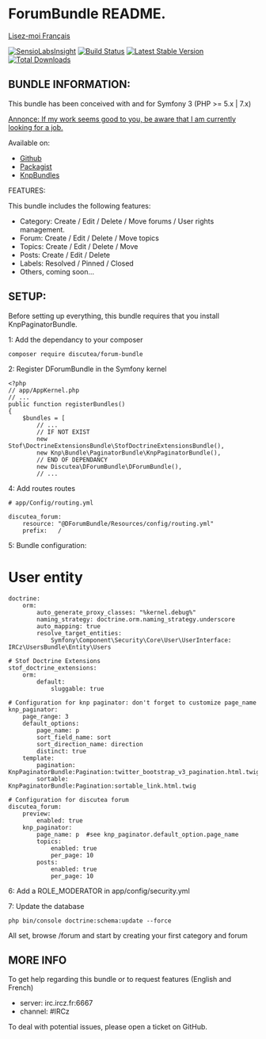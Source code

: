 ForumBundle README.
=============================


[Lisez-moi Français](https://github.com/Discutea/DForumBundle/blob/master/README_fr.md)



[![SensioLabsInsight](https://insight.sensiolabs.com/projects/3b4e49a6-9f64-4441-a88a-65c8f705b3d1/mini.png)](https://insight.sensiolabs.com/projects/3b4e49a6-9f64-4441-a88a-65c8f705b3d1) [![Build Status](https://api.travis-ci.org/Discutea/DForumBundle.png)](https://travis-ci.org/Discutea/DForumBundle) [![Latest Stable Version](https://poser.pugx.org/discutea/forum-bundle/v/stable.png)](https://packagist.org/packages/discutea/forum-bundle) [![Total Downloads](https://poser.pugx.org/discutea/forum-bundle/downloads)](https://packagist.org/packages/discutea/forum-bundle)
 
## BUNDLE INFORMATION:
 
This bundle has been conceived with and for Symfony 3 (PHP >= 5.x | 7.x)
 
[Annonce: If my work seems good to you, be aware that I am currently looking for a job.](https://www.linkedin.com/in/verdierdavid)
 
Available on:
* [Github](https://github.com/Discutea/DForumBundle)
* [Packagist](https://packagist.org/packages/discutea/forum-bundle)
* [KnpBundles](http://knpbundles.com/Discutea/DForumBundle)
 
FEATURES:
 
This bundle includes the following features:
 
* Category: Create / Edit / Delete / Move forums / User rights management.
* Forum: Create / Edit / Delete / Move topics
* Topics: Create / Edit / Delete / Move
* Posts: Create / Edit / Delete
* Labels: Resolved / Pinned / Closed
* Others, coming soon...
 
## SETUP:
 
Before setting up everything, this bundle requires that you install KnpPaginatorBundle.
 
1: Add the dependancy to your composer
 
 
    composer require discutea/forum-bundle
 
2: Register DForumBundle in the Symfony kernel
 
 
    <?php
    // app/AppKernel.php
    // ...
    public function registerBundles()
    {
        $bundles = [
            // ...
            // IF NOT EXIST
            new Stof\DoctrineExtensionsBundle\StofDoctrineExtensionsBundle(),
            new Knp\Bundle\PaginatorBundle\KnpPaginatorBundle(),
            // END OF DEPENDANCY
            new Discutea\DForumBundle\DForumBundle(),
            // ...
 
 
4: Add routes routes
 
 
    # app/Config/routing.yml
 
    discutea_forum:
        resource: "@DForumBundle/Resources/config/routing.yml"
        prefix:   /
 
5: Bundle configuration:
 
# User entity
 
 
    doctrine:
        orm:
            auto_generate_proxy_classes: "%kernel.debug%"
            naming_strategy: doctrine.orm.naming_strategy.underscore
            auto_mapping: true
            resolve_target_entities:
                Symfony\Component\Security\Core\User\UserInterface: IRCz\UsersBundle\Entity\Users

    # Stof Doctrine Extensions
    stof_doctrine_extensions:
        orm:
            default:
                sluggable: true

    # Configuration for knp paginator: don't forget to customize page_name
    knp_paginator:
        page_range: 3
        default_options:
            page_name: p
            sort_field_name: sort
            sort_direction_name: direction
            distinct: true
        template:
            pagination: KnpPaginatorBundle:Pagination:twitter_bootstrap_v3_pagination.html.twig
            sortable: KnpPaginatorBundle:Pagination:sortable_link.html.twig
 
    # Configuration for discutea forum
    discutea_forum:
        preview:
            enabled: true
        knp_paginator:
            page_name: p  #see knp_paginator.default_option.page_name
            topics:
                enabled: true
                per_page: 10
            posts:
                enabled: true
                per_page: 10

6: Add a ROLE_MODERATOR in app/config/security.yml

7: Update the database
 
 
    php bin/console doctrine:schema:update --force
 
 
All set, browse /forum and start by creating your first category and forum
 
 
## MORE INFO
 
 
To get help regarding this bundle or to request features (English and French)
  - server: irc.ircz.fr:6667
  - channel:   #IRCz
   
To deal with potential issues, please open a ticket on GitHub.
